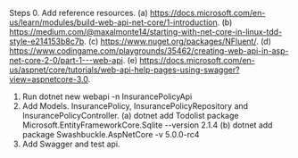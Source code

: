 Steps 
0. Add reference resources.
    (a) https://docs.microsoft.com/en-us/learn/modules/build-web-api-net-core/1-introduction.
    (b) https://medium.com/@maxalmonte14/starting-with-net-core-in-linux-tdd-style-e214153b8c7b.
    (c) https://www.nuget.org/packages/NFluent/.
    (d) https://www.codingame.com/playgrounds/35462/creating-web-api-in-asp-net-core-2-0/part-1---web-api.
    (e) https://docs.microsoft.com/en-us/aspnet/core/tutorials/web-api-help-pages-using-swagger?view=aspnetcore-3.0.

1. Run dotnet new webapi -n InsurancePolicyApi
2. Add Models. InsurancePolicy, InsurancePolicyRepository and InsurancePolicyController.
(a) dotnet add Todolist package Microsoft.EntityFrameworkCore.Sqlite --version 2.1.4
(b) dotnet add package Swashbuckle.AspNetCore -v 5.0.0-rc4
3. Add Swagger and test api.
